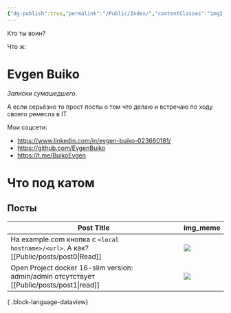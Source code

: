```yaml
---
{"dg-publish":true,"permalink":"/Public/Index/","contentClasses":"img2_column","tags":["#blog","gardenEntry"]}
---
```


Кто ты воин?

Что ж:
# Evgen Buiko

*Записки сумашедшего.* 

А если серьёзно то прост посты о том что делаю и встречаю по ходу своего ремесла в IT

Мои соцсети:
* https://www.linkedin.com/in/evgen-buiko-023660181/
* https://github.com/EvgenBuiko
* https://t.me/BuikoEvgen

# Что под катом

## Посты

| Post Title                                                                   | img_meme                                                                     |
| ---------------------------------------------------------------------------- | ---------------------------------------------------------------------------- |
| На example.com кнопка с `<local hostname>/<url>`. А как? [[Public/posts/post0\|Read]]     | ![](https://media.tenor.com/JzctrOe1ynwAAAAM/cat.gif)                        |
| Open Project docker 16-slim version: admin/admin отсутствует [[Public/posts/post1\|read]] | ![](https://i.pinimg.com/736x/10/6b/c6/106bc6d7b55e0eb2ca926978be951762.jpg) |

{ .block-language-dataview}

